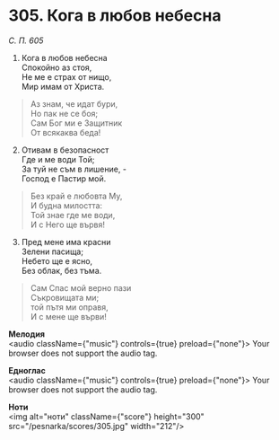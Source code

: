 # 305. Кога в любов небесна

_С. П. 605_

1. Кога в любов небесна  
Спокойно аз стоя,  
Не ме е страх от нищо,  
Мир имам от Христа.  

> Аз знам, че идат бури,  
> Но пак не се боя;  
> Сам Бог ми е Защитник  
> От всякаква беда!

2. Отивам в безопасност  
Где и ме води Той;  
За туй не съм в лишение, -  
Господ е Пастир мой.  

> Без край е любовта Му,  
> И будна милостта:  
> Той знае где ме води,  
> И с Него ще вървя!

3. Пред мене има красни  
Зелени пасища;  
Небето ще е ясно,  
Без облак, без тъма.  

> Сам Спас мой верно пази  
> Съкровищата ми;  
> той пътя ми оправя,  
> И с мене ще върви!

**Мелодия**  
<audio className={"music"} controls={true} preload={"none"}>
    <source src="/pesnarka/mp3/305.mp3" type="audio/mpeg"/>
    Your browser does not support the audio tag.
</audio>

**Едноглас**  
<audio className={"music"} controls={true} preload={"none"}>
    <source src="/pesnarka/transp/305.mp3" type="audio/mpeg"/>
    Your browser does not support the audio tag.
</audio>

**Ноти**  
<img alt="ноти" className={"score"} height="300" src="/pesnarka/scores/305.jpg" width="212"/>

